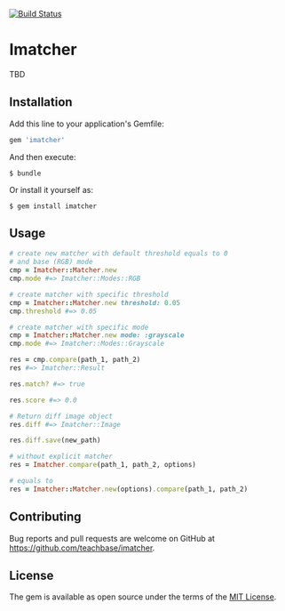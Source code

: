 [![Build Status](https://travis-ci.org/teachbase/imatcher.svg?branch=master)](https://travis-ci.org/teachbase/imatcher)

# Imatcher

TBD

## Installation

Add this line to your application's Gemfile:

```ruby
gem 'imatcher'
```

And then execute:

    $ bundle

Or install it yourself as:

    $ gem install imatcher

## Usage

```ruby
# create new matcher with default threshold equals to 0
# and base (RGB) mode
cmp = Imatcher::Matcher.new
cmp.mode #=> Imatcher::Modes::RGB

# create matcher with specific threshold
cmp = Imatcher::Matcher.new threshold: 0.05
cmp.threshold #=> 0.05

# create matcher with specific mode
cmp = Imatcher::Matcher.new mode: :grayscale
cmp.mode #=> Imatcher::Modes::Grayscale

res = cmp.compare(path_1, path_2)
res #=> Imatcher::Result

res.match? #=> true

res.score #=> 0.0

# Return diff image object
res.diff #=> Imatcher::Image

res.diff.save(new_path)

# without explicit matcher
res = Imatcher.compare(path_1, path_2, options) 

# equals to
res = Imatcher::Matcher.new(options).compare(path_1, path_2)

```

## Contributing

Bug reports and pull requests are welcome on GitHub at https://github.com/teachbase/imatcher.

## License

The gem is available as open source under the terms of the [MIT License](http://opensource.org/licenses/MIT).


